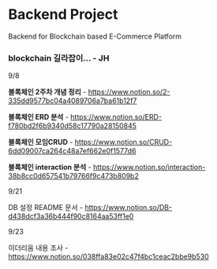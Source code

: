 # Backend Project 
Backend for Blockchain based E-Commerce Platform





<h3>blockchain 길라잡이... - JH</h3>

9/8

**블록체인 2주차 개념 정리** - https://www.notion.so/2-335dd9577bc04a4089706a7ba61b12f7

**블록체인 ERD 분석** - https://www.notion.so/ERD-f780bd2f6b9340d58c17790a28150845

**블록체인 모임CRUD** - https://www.notion.so/CRUD-6dd09007ca264c48a7ef662e0f1577d6

**블록체인 interaction 분석** - https://www.notion.so/interaction-38b8cc0d657541b79766f9c473b809b2



9/21

DB 설정 README 문서 - https://www.notion.so/DB-d438dcf3a36b444f90c8164aa53ff1e0



9/23

이더리움 내용 조사 - https://www.notion.so/038ffa83e02c47f4bc1ceac2bbe9b530